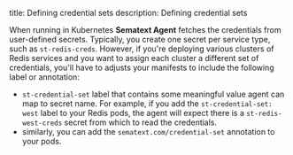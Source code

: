 title: Defining credential sets
description:  Defining credential sets

When running in Kubernetes **Sematext Agent** fetches the credentials from user-defined secrets. Typically, you create one secret per service type, such as `st-redis-creds`. However, if you're deploying various clusters of Redis services and you want to assign each cluster a different
set of credentials, you'll have to adjusts your manifests to include the following label or annotation:

- `st-credential-set` label that contains some meaningful value agent can map to secret name. For example, if you add the `st-credential-set: west` label to your Redis pods, the agent will expect there is a `st-redis-west-creds` secret from which to read the credentials.
- similarly, you can add the `sematext.com/credential-set` annotation to your pods.
